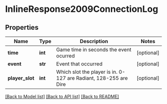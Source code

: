 # InlineResponse2009ConnectionLog

## Properties
Name | Type | Description | Notes
------------ | ------------- | ------------- | -------------
**time** | **int** | Game time in seconds the event ocurred | [optional] 
**event** | **str** | Event that occurred | [optional] 
**player_slot** | **int** | Which slot the player is in. 0-127 are Radiant, 128-255 are Dire | [optional] 

[[Back to Model list]](../README.md#documentation-for-models) [[Back to API list]](../README.md#documentation-for-api-endpoints) [[Back to README]](../README.md)


